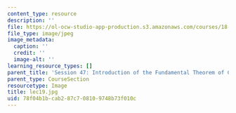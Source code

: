 ```yaml
---
content_type: resource
description: ''
file: https://ol-ocw-studio-app-production.s3.amazonaws.com/courses/18-01sc-single-variable-calculus-fall-2010/78f04b1bcab287c708109748b73f010c_lec19.jpg
file_type: image/jpeg
image_metadata:
  caption: ''
  credit: ''
  image-alt: ''
learning_resource_types: []
parent_title: 'Session 47: Introduction of the Fundamental Theorem of Calculus'
parent_type: CourseSection
resourcetype: Image
title: lec19.jpg
uid: 78f04b1b-cab2-87c7-0810-9748b73f010c
---
```


